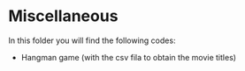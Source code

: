 # Miscellaneous
In this folder you will find the following codes:
- Hangman game (with the csv fila to obtain the movie titles)
